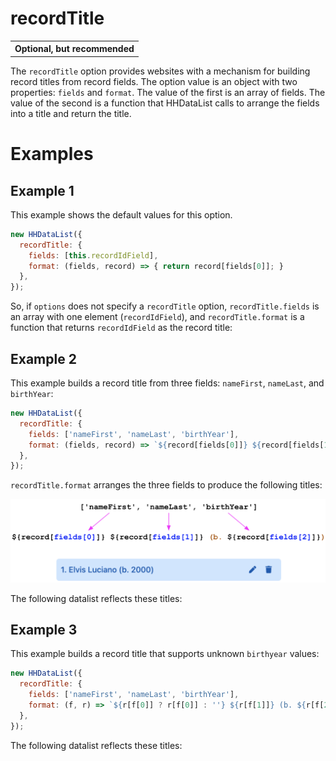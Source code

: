 # recordTitle

<table class="options-table"><tr><th>Optional, but recommended</th></tr></table>

The `recordTitle` option provides websites with a mechanism for building record titles from record fields. The option value is an object with two properties: `fields` and `format`. The value of the first is an array of fields. The value of the second is a function that HHDataList calls to arrange the fields into a title and return the title.

# Examples

## Example 1

This example shows the default values for this option.

``` js nonum
new HHDataList({
  recordTitle: {
    fields: [this.recordIdField],
    format: (fields, record) => { return record[fields[0]]; }
  },
});
```

So, if `options` does not specify a `recordTitle` option, `recordTitle.fields` is an array with one element (`recordIdField`), and `recordTitle.format` is a function that returns `recordIdField` as the record title:

<div id="e1-datalist" class="hh-data-list mt-4"></div>
<script>
  var e1Options = new DLPlayersOptions002('e1-datalist');
  e1Options.expand.showTool = false;
  e1Options.queryParams.limit.showTool = false;
  e1Options.recordTitle.fields = ['playerID'];
  e1Options.recordTitle.format = (fields, record) => { return record[fields[0]]; };
  e1Options.themeDefinition.name = 'silverberry';
  new HHDataList(e1Options);
</script>

## Example 2

This example builds a record title from three fields: `nameFirst`, `nameLast`, and `birthYear`:

``` js nonum
new HHDataList({
  recordTitle: {
    fields: ['nameFirst', 'nameLast', 'birthYear'],
    format: (fields, record) => `${record[fields[0]]} ${record[fields[1]]} (b. ${record[fields[2]]})`
  },
});
```

`recordTitle.format` arranges the three fields to produce the following titles:

<p><img src="record-title-001.png" class="img-fluid d-block" width=600 loading="lazy"></p>

The following datalist reflects these titles:

<div id="e2-datalist" class="hh-data-list mt-4"></div>
<script>
  var e2Options = new DLPlayersOptions002('e2-datalist');
  e2Options.expand.showTool = false;
  e2Options.queryParams.limit.showTool = false;
  e2Options.themeDefinition.name = 'silverberry';
  new HHDataList(e2Options);
</script>

## Example 3

This example builds a record title that supports unknown `birthyear` values:

``` js nonum
new HHDataList({
  recordTitle: {
    fields: ['nameFirst', 'nameLast', 'birthYear'],
    format: (f, r) => `${r[f[0]] ? r[f[0]] : ''} ${r[f[1]]} (b. ${r[f[2]] ? r[f[2]] : 'unknown'})`
  },
});
```

The following datalist reflects these titles:

<div id="e3-datalist" class="hh-data-list mt-4"></div>
<script>
  var e3Options = new DLPlayersOptions002('e3-datalist');
  e3Options.expand.showTool = false;
  e3Options.queryParams.limit.showTool = false;
  e3Options.queryParams.filter.default = '';
  e3Options.queryParams.order.default = 'birthyear asc';
  e3Options.themeDefinition.name = 'silverberry';
  new HHDataList(e3Options);
</script>